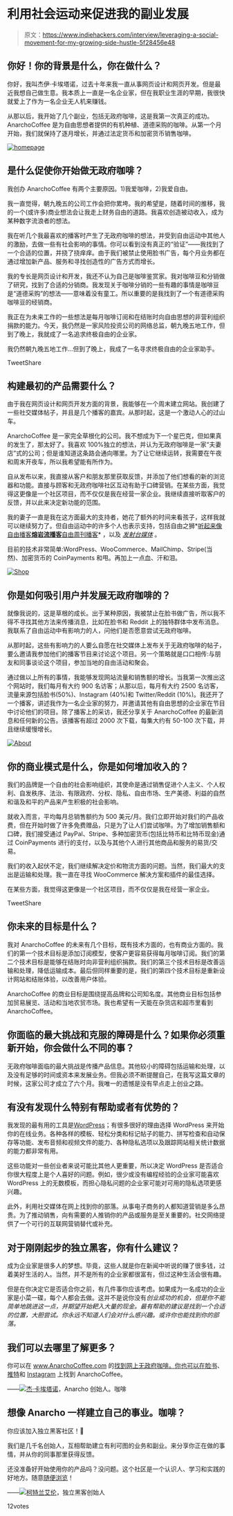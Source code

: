# 利用社会运动来促进我的副业发展

> 原文：<https://www.indiehackers.com/interview/leveraging-a-social-movement-for-my-growing-side-hustle-5f28456e48>

## 你好！你的背景是什么，你在做什么？

你好，我叫杰伊·卡埃塔诺，过去十年来我一直从事网页设计和网页开发。但是最近我想自己做生意。我本质上一直是一名企业家，但在我职业生涯的早期，我很快就爱上了作为一名企业无人机来赚钱。

从那以后，我开始了几个副业，包括无政府咖啡，这是我第一次真正的成功。AnarchoCoffee 是为自由思想者提供的有机种植、道德采购的咖啡。从第一个月开始，我们就保持了逐月增长，并通过法定货币和加密货币销售咖啡。

[![homepage](img/40ea8c954d09e0026eae35f0f2e5f2b2.png)](https://www.anarchocoffee.com/) 

## 是什么促使你开始做无政府咖啡？

我创办 AnarchoCoffee 有两个主要原因。1)我爱咖啡，2)我爱自由。

我一直觉得，朝九晚五的公司工作会把你累垮。我的希望是，随着时间的推移，我的一个(或许多)商业想法会让我走上财务自由的道路。我喜欢创造被动收入，成为某种数字流浪者的想法。

我在听几个我最喜欢的播客时产生了无政府咖啡的想法，并受到自由运动中其他人的激励，去做一些有社会影响的事情。你可以看到没有真正的“验证”——我找到了一个合适的位置，并挠了挠痒痒。由于我们被禁止使用脸书广告，每个月业务都在通过增加新产品、服务和寻找创造性的广告方式而增长。

我的专长是网页设计和开发，我还不认为自己是咖啡鉴赏家。我对咖啡豆和分销做了研究，找到了合适的分销商。我发现关于咖啡分销的一些有趣的事情是咖啡豆是“道德采购”的想法——意味着没有童工。所以重要的是我找到了一个有道德采购咖啡豆的经销商。

我正在为未来工作的一些想法是每月咖啡订阅和在结账时向自由思想的非营利组织捐款的能力。今天，我仍然是一家风险投资公司的网络总监，朝九晚五地工作，但到了晚上，我就成了一名追求终极自由的企业家。

我仍然朝九晚五地工作...但到了晚上，我成了一名寻求终极自由的企业家助手。

TweetShare

## 构建最初的产品需要什么？

由于我在网页设计和网页开发方面的背景，我能够在一个周末建立网站。我创建了一些社交媒体帖子，并且是几个播客的嘉宾。从那时起，这是一个激动人心的过山车。

AnarchoCoffee 是一家完全草根化的公司。我不想成为下一个星巴克，但如果真的发生了，那太好了。我喜欢 100%独立的想法，并认为无政府咖啡是一家“夫妻店”式的公司；但是谁知道这条路会通向哪里。为了让它继续运转，我需要在午夜和周末开夜车，所以我希望能有所作为。

自从发布以来，我直接从客户和朋友那里获取反馈，并添加了他们想看的新的浏览器和功能。直接与顾客和无政府咖啡社区互动有助于口碑营销。在某些方面，我觉得这更像是一个社区项目，而不仅仅是我在经营一家企业。我继续直接听取客户的反馈，并以此来决定新功能的范围。

我的妻子一直是我在这方面最大的支持者，她花了额外的时间来看孩子，这样我就可以继续努力了。但自由运动中的许多个人也表示支持，包括自由之狮*[听起来像自由播客](http://soundslikeliberty.libsyn.com/)**[熔岩流播客](https://thelavaflow.com/)**[自由周刊播客](http://libertyweekly.net/category/libertyweekly)* ，以及 *[发射台媒体](https://thelaunchpadmedia.com/)* 。

目前的技术非常简单:WordPress、WooCommerce、MailChimp、Stripe(当然)、加密货币的 CoinPayments 和甩。再加上一点血、汗和泪。

[![Shop](img/f1bfd2c6d9d4bba86a08b0ac40af228d.png)](https://www.anarchocoffee.com/) 

## 你是如何吸引用户并发展无政府咖啡的？

就像我说的，这是草根的成长。出于某种原因，我被禁止在脸书做广告，所以我不得不寻找其他方法来传播消息，比如在脸书和 Reddit 上的独特群体中发布消息。我联系了自由运动中有影响力的人，问他们是否愿意尝试无政府咖啡。

从那时起，这些有影响力的人要么自愿在社交媒体上发布关于无政府咖啡的帖子，要么邀请我参加他们的播客节目来讨论这个项目。另一个策略就是口口相传:与朋友和同事谈论这个项目，参加当地的自由活动和聚会。

通过做以上所有的事情，我能够发现网站流量和销售额的增长。当我第一次推出这个网站时，我们每月有大约 900 名访客；从那以后，每月有大约 2500 名访客，流量来源包括脸书(50%)、Instagram (40%)和 Twitter/Reddit (10%)。我还开了一个播客，讲述我作为一名企业家的努力，并邀请其他有自由思想的企业家在节目中讨论他们的项目。除了播客上的采访，我还分享关于 AnarchoCoffee 的最新消息和任何新的公告。该播客有超过 2000 次下载，每集大约有 50-100 次下载，并且继续缓慢增长。

[![About](img/558752649c0b3fe26417491ff7723218.png)](https://www.anarchocoffee.com/) 

## 你的商业模式是什么，你是如何增加收入的？

我们的品牌是一个自由的社会影响组织，其使命是通过销售促进个人主义、个人权利、自发秩序、法治、有限政府、分权、隐私、自由市场、生产美德、利益的自然和谐及和平的产品来产生积极的社会影响。

就收入而言，平均每月总销售额约为 500 美元/月。我们立即开始对我们的产品收费，但在开始时做了许多免费赠品，只是为了让人们尝试咖啡。为了增加销售额和口碑，我们接受通过 PayPal、Stripe、多种加密货币(包括比特币和比特币现金)通过 CoinPayments 进行的支付，以及与其他个人进行其他商品和服务的易货/交易。

我们的收入起伏不定，我们继续解决定价和物流方面的问题。当然，我们最大的支出是运输和处理。我一直在寻找 WooCommerce 解决方案和插件的最佳选择。

在某些方面，我觉得这更像是一个社区项目，而不仅仅是我在经营一家企业。

TweetShare

## 你未来的目标是什么？

我对 AnarchoCoffee 的未来有几个目标，既有技术方面的，也有商业方面的。我们的第一个技术目标是添加订阅模型，使客户更容易获得每月咖啡订阅。我们的第二个技术目标是能够在结账时向非营利组织捐款。我们的第三个技术目标是改善运输和处理，降低运输成本。最后但同样重要的是，我们的第四个技术目标是重新设计网站和结账体验，以改善用户体验。

AnarchoCoffee 的商业目标是围绕提高品牌和公司知名度。其他商业目标包括参加贸易展览、活动和当地农贸市场。我也希望有一天能在杂货店和超市里看到 AnarchoCoffee。

## 你面临的最大挑战和克服的障碍是什么？如果你必须重新开始，你会做什么不同的事？

无政府咖啡面临的最大挑战是传播产品信息。其他较小的障碍包括运输和处理，以及没有足够的时间或资本来发展业务。但我必须不断提醒自己，在我写这篇文章的时候，这家公司才成立了六个月。我唯一的遗憾是没有早点走上创业之路。

## 有没有发现什么特别有帮助或者有优势的？

我发现的最有用的工具是[WordPress](https://www.wpconsultant.co/services/)；有很多很好的理由选择 WordPress 来开始你的在线业务。各种各样的模板、轻松分类和标记帖子的能力、拼写检查和自动保存等功能、发布音频和视频文件的能力、各种隐私选项以及跟踪网站相关统计数据的能力都非常有用。

这些功能对一些创业者来说可能比其他人更重要，所以决定 WordPress 是否适合你很大程度上是个人喜好的问题。例如，很少或没有编程经验的企业家可能喜欢 WordPress 上的无数模板，而担心隐私问题的企业家可能对可用的隐私选项更感兴趣。

此外，利用社交媒体在网上找到你的部落。从事电子商务的人都知道营销是多么昂贵。为了推动销售，向有需要的人推销你的产品或服务是至关重要的。社交网络提供了一个可行的互联网营销替代或补充。

## 对于刚刚起步的独立黑客，你有什么建议？

成为企业家是很多人的梦想。毕竟，这些人就是你在新闻中听说的赚了很多钱，过着美好生活的人。当然，并不是所有的企业家都很富有，但过这种生活会很有趣。

但是在你决定它是否适合你之前，有几件事你应该考虑。如果成为一名成功的企业家是小菜一碟，每个人都会去做。这并不是说你没有*创业成功的机会，但是你不能简单地跳进这一点，并期望开始耙入大量的现金。最有帮助的建议是找到一个合适的位置，大胆尝试。你永远不知道人们会对什么感兴趣。或许你也能找到你的部落。*

## 我们可以去哪里了解更多？

你可以在 www.AnarchoCoffee.com 的[找到网上无政府咖啡。你也可以在](http://www.anarchocoffee.com/)[脸书](https://www.facebook.com/AnarchoCoffee/)、[推特](https://twitter.com/AnarchoCoffee/)和 [Instagram](https://www.instagram.com/AnarchoCoffee/) 上找到 AnarchoCoffee。

——[<picture id="ember8087825" class="user-avatar ember-view user-link__avatar">![](img/82bd3bb4769a3aa1cd13889ee7c0fa91.png)</picture>杰·卡埃塔诺](/JayCaetano?id=F33jPiIxvPhmm6LuF9cPiVzyQlL2)，Anarcho 创始人。咖啡

## 想像 Anarcho 一样建立自己的事业。咖啡？

你应该加入独立黑客社区！🤗

我们是几千名创始人，互相帮助建立有利可图的业务和副业。来分享你正在做的事情，并从你的同事那里获得反馈。

还没准备好开始使用你的产品吗？没问题。这个社区是一个认识人、学习和实践的好地方。随意[随便浏览](/)！

——[<picture id="ember8087830" class="user-avatar ember-view user-link__avatar">![](img/82bd3bb4769a3aa1cd13889ee7c0fa91.png)</picture>柯特兰艾伦](/csallen?id=ibTLPyjwVebnZjMGKvz6ztarnuV2)，独立黑客创始人

12votes